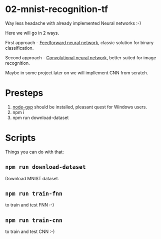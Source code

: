 # 02-mnist-recognition-tf
Way less headache with already implemented Neural networks :-)

Here we will go in 2 ways.

First approach - [Feedforward neural network](https://en.wikipedia.org/wiki/FNN), classic solution for binary classification.

Second approach - [Convolutional neural network](https://en.wikipedia.org/wiki/Convolutional_neural_network), better suited for image recognition.

Maybe in some project later on we will impllement CNN from scratch.

# Presteps
1. [node-gyp](https://github.com/nodejs/node-gyp) should be installed, pleasant quest for Windows users.
2. npm i
3. npm run download-dataset

# Scripts
Things you can do with that:

## `npm run download-dataset`
Download MNIST dataset.

## `npm run train-fnn`
to train and test FNN :-) 

## `npm run train-cnn`
to train and test CNN :-) 

